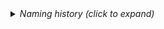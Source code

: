 <details><summary><i>Naming history (click to expand)</i></summary>
<pre>
2023 May 22: 010_Direction_Finding.md
</pre>
</details>